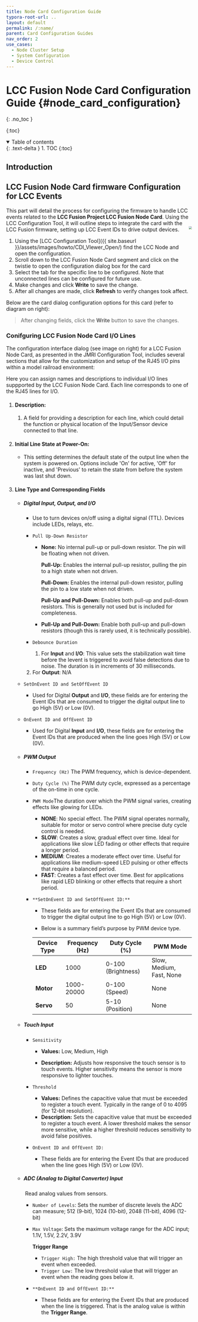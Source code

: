 ```yaml
---
title: Node Card Configuration Guide
typora-root-url: ..
layout: default
permalink: /:name/
parent: Card Configuration Guides
nav_order: 2
use_cases:
  - Node Cluster Setup
  - System Configuration
  - Device Control
---
```


# LCC Fusion Node Card Configuration Guide {#node_card_configuration}

{: .no_toc }

{:toc}

<details open markdown="block">
  <summary>
    Table of contents
  </summary>
  {: .text-delta }
1. TOC
{:toc}
</details>

## Introduction



## LCC Fusion Node Card firmware Configuration for LCC Events

This part will detail the process for configuring the firmware to handle LCC events related to the **LCC Fusion Project LCC Fusion Node Card**. Using the  LCC Configuration Tool, it will outline steps to integrate the card with the LCC Fusion firmware, setting up LCC Event IDs to drive output devices. <img src="/_setup{{ site.baseurl }}/assets/images/BOD_Card_CDI.png" style="zoom:50%;float:right" />

1. Using the [LCC Configuration Tool]({{ site.baseurl }}/assets/images/howto/CDI_VIewer_Open/) find the LCC Node and open the configuration.
2. Scroll down to the LCC Fusion Node Card segment and click on the twistie to open the configuration dialog box for the card
3. Select the tab for the specific line to be configured.  Note that unconnected lines can be configured for future use.
4. Make changes and click **Write** to save the change.
5. After all changes are made, click **Refresh** to verify changes took affect. 

Below are the card dialog configuration options for this card (refer to diagram on right):

> After changing fields, click the **Write** button to save the changes.

### Conifguring LCC Fusion Node Card I/O Lines 

The configuration interface dialog (see image on right) for a LCC Fusion Node Card, as presented in the JMRI Configuration Tool, includes several sections that allow for the customization and setup of the RJ45 I/O pins within a model railroad environment:

Here you can assign names and descriptions to individual I/O lines suppported by the LCC Fusion Node Card. Each line corresponds to one of the RJ45 lines for I/O.

1. #### Description:

   1. A field for providing a description for each line, which could detail the function or physical location of the Input/Sensor device connected to that line.

2. #### Initial Line State at Power-On:

   - This setting determines the default state of the output line  when the system is powered on. Options include 'On' for active, 'Off' for inactive, and 'Previous' to retain the state from before the system was last shut down.

3. #### Line Type and Corresponding Fields

   - ##### Digital Input, Output, and I/O

      - Use to turn devices on/off using a digital signal (TTL).  Devices include LEDs, relays, etc.

      - `Pull Up-Down Resistor`

        - **None:** No internal pull-up or pull-down resistor. The pin will be floating when not driven.

          **Pull-Up:** Enables the internal pull-up resistor, pulling the pin to a high state when not driven.

          **Pull-Down:** Enables the internal pull-down resistor, pulling the pin to a low state when not driven.

          **Pull-Up and Pull-Down:** Enables both pull-up and pull-down resistors. This is generally not used but is included for completeness.

        - **Pull-Up and Pull-Down:** Enable both pull-up and pull-down resistors (though this is rarely used, it is technically possible).

      - `Debounce Duration`

        1. For **Input** and **I/O**: This value sets the stabilization wait time before the Ievent is triggered to avoid false detections due to noise. The duration is in increments of 30 milliseconds.
     2. For **Output**: N/A
     
   - `SetOnEvent ID and SetOffEvent ID`
     
     - Used for Digital **Output** and **I/O**, these fields are for entering the Event IDs that are consumed to trigger the digital output line to go High (5V) or Low (0V).
     
   - `OnEvent ID and OffEvent ID`
     
        - Used for Digital **Input** and **I/O**, these fields are for entering the Event IDs that are produced when the line goes High (5V) or Low (0V).

   - ##### PWM Output

      - `Frequency (Hz)` The PWM frequency, which is device-dependent.

      - `Duty Cycle (%)` The PWM duty cycle, expressed as a percentage of the on-time in one cycle. 

      - `PWM Mode`The duration over which the PWM signal varies, creating effects like glowing for LEDs.

        - **NONE**: No special effect. The PWM signal operates normally, suitable for motor or servo control where precise duty cycle control is needed.
        - **SLOW**: Creates a slow, gradual effect over time. Ideal for applications like slow LED fading or other effects that require a longer period.
        - **MEDIUM**: Creates a moderate effect over time. Useful for applications like medium-speed LED pulsing or other effects that require a balanced period.
        - **FAST**: Creates a fast effect over time. Best for applications like rapid LED blinking or other effects that require a short period.

      - `**SetOnEvent ID and SetOffEvent ID:**`

        - These fields are for entering the Event IDs that are consumed to trigger the digital output line to go High (5V) or Low (0V).

        - Below is a summary field’s purpose by PWM device type.

        | **Device Type** | **Frequency (Hz)** | **Duty Cycle (%)** | **PWM Mode**             |
        | --------------- | ------------------ | ------------------ | ------------------------ |
        | **LED**         | 1000               | 0-100 (Brightness) | Slow, Medium, Fast, None |
        | **Motor**       | 1000-20000         | 0-100 (Speed)      | None                     |
        | **Servo**       | 50                 | 5-10 (Position)    | None                     |

   - ##### Touch Input

     - `Sensitivity`
       - **Values:** Low, Medium, High

       - **Description:** Adjusts how responsive the touch sensor is to touch events. Higher sensitivity means the sensor is more responsive to lighter touches.

     - `Threshold`
       - **Values:** Defines the capacitive value that must be exceeded to register a touch event.  Typically in the range of 0 to 4095 (for 12-bit resolution).
       - **Description:** Sets the capacitive value that must be exceeded to register a touch event. A lower threshold makes the sensor more sensitive, while a higher threshold reduces sensitivity to avoid false positives.
     - `OnEvent ID and OffEvent ID:`
       - These fields are for entering the Event IDs that are produced when the line goes High (5V) or Low (0V).

   - ##### ADC (Analog to Digital Converter) Input

      ​	Read analog values from sensors.
      
      - `Number of Levels`: Sets the number of discrete levels the ADC can measure; 512 (9-bit), 1024 (10-bit), 2048 (11-bit), 4096 (12-bit)
      
      - `Max Voltage`: Sets the maximum voltage range for the ADC input; 1.1V, 1.5V, 2.2V, 3.9V
      
         **Trigger Range**
         - `Trigger High:` The high threshold value that will trigger an event when exceeded.
         - `Trigger Low:` The low threshold value that will trigger an event when the reading goes below it.
      
      - `**OnEvent ID and OffEvent ID:**`
      
         - These fields are for entering the Event IDs that are produced when the line is triggered.  That is the analog value is within the **Trigger Range**.
